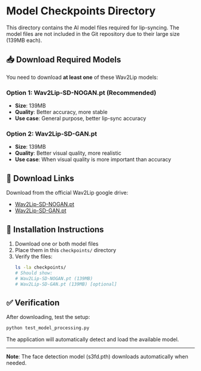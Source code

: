 # Model Checkpoints Directory

This directory contains the AI model files required for lip-syncing. The model files are not included in the Git repository due to their large size (139MB each).

## 📥 **Download Required Models**

You need to download **at least one** of these Wav2Lip models:

### **Option 1: Wav2Lip-SD-NOGAN.pt (Recommended)**
- **Size**: 139MB
- **Quality**: Better accuracy, more stable
- **Use case**: General purpose, better lip-sync accuracy

### **Option 2: Wav2Lip-SD-GAN.pt**  
- **Size**: 139MB
- **Quality**: Better visual quality, more realistic
- **Use case**: When visual quality is more important than accuracy

## 🔗 **Download Links**

Download from the official Wav2Lip google drive:
- [Wav2Lip-SD-NOGAN.pt](https://drive.google.com/drive/folders/153HLrqlBNxzZcHi17PEvP09kkAfzRshM)
- [Wav2Lip-SD-GAN.pt](https://drive.google.com/drive/folders/153HLrqlBNxzZcHi17PEvP09kkAfzRshM)

## 📂 **Installation Instructions**

1. Download one or both model files
2. Place them in this `checkpoints/` directory
3. Verify the files:
   ```bash
   ls -la checkpoints/
   # Should show:
   # Wav2Lip-SD-NOGAN.pt (139MB)
   # Wav2Lip-SD-GAN.pt (139MB) [optional]
   ```

## ✅ **Verification**

After downloading, test the setup:
```bash
python test_model_processing.py
```

The application will automatically detect and load the available model.

---

**Note**: The face detection model (s3fd.pth) downloads automatically when needed. 